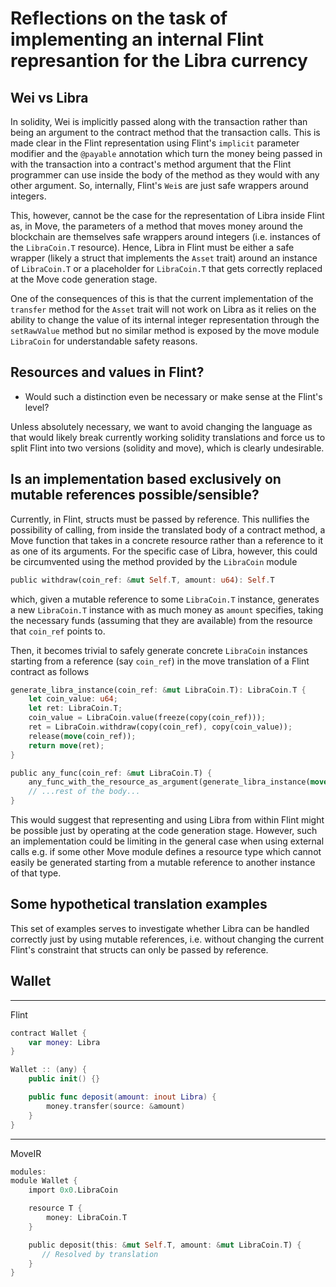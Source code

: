 # Reflections on the task of implementing an internal Flint represantion for the Libra currency

## Wei vs Libra
In solidity, Wei is implicitly passed along with the transaction rather than being an argument to the contract method that the transaction calls. This is made clear in the Flint representation using Flint's `implicit`  parameter modifier and the `@payable` annotation which turn the money being passed in with the transaction into a contract's method argument that the Flint programmer can use inside the body of the method as they would with any other argument. So, internally, Flint's `Wei`s are just safe wrappers around integers.

This, however, cannot be the case for the representation of Libra inside Flint as, in Move, the parameters of a method that moves money around the blockchain are themselves safe wrappers around integers (i.e. instances of the `LibraCoin.T` resource). Hence, Libra in Flint must be either a safe wrapper (likely a struct that implements the `Asset` trait) around an instance of `LibraCoin.T` or a placeholder for `LibraCoin.T` that gets correctly replaced at the Move code generation stage. 

One of the consequences of this is that the current implementation of the `transfer` method for the `Asset` trait will not work on Libra as it relies on the ability to change the value of its internal integer representation through the `setRawValue` method but no similar method is exposed by the move module `LibraCoin` for understandable safety reasons.

## Resources and values in Flint?

- Would such a distinction even be necessary or make sense at the Flint's level?

Unless absolutely necessary, we want to avoid changing the language as that would likely break currently working solidity translations and force us to split Flint into two versions (solidity and move), which is clearly undesirable.

## Is an implementation based exclusively on mutable references possible/sensible?
Currently, in Flint, structs must be passed by reference. This nullifies the possibility of calling, from inside the translated body of a contract method, a Move function that takes in a concrete resource rather than a reference to it as one of its arguments. For the specific case of Libra, however, this could be circumvented using the method provided by the `LibraCoin` module 
```rust
public withdraw(coin_ref: &mut Self.T, amount: u64): Self.T
```
which, given a mutable reference to some `LibraCoin.T` instance, generates a new `LibraCoin.T` instance with as much money as `amount` specifies, taking the necessary funds (assuming that they are available) from the resource that `coin_ref` points to. 

Then, it becomes trivial to safely generate concrete `LibraCoin` instances starting from a reference (say `coin_ref`) in the move translation of a Flint contract as follows 

```rust
generate_libra_instance(coin_ref: &mut LibraCoin.T): LibraCoin.T {
    let coin_value: u64;
    let ret: LibraCoin.T;
    coin_value = LibraCoin.value(freeze(copy(coin_ref)));
    ret = LibraCoin.withdraw(copy(coin_ref), copy(coin_value));
    release(move(coin_ref));
    return move(ret);
}

public any_func(coin_ref: &mut LibraCoin.T) {
    any_func_with_the_resource_as_argument(generate_libra_instance(move(coin_ref)));
    // ...rest of the body...
}
```
This would suggest that representing and using Libra from within Flint might be possible just by operating at the code generation stage. However, such an implementation could be limiting in the general case when using external calls e.g. if some other Move module defines a resource type which cannot easily be generated starting from a mutable reference to another instance of that type.



## Some hypothetical translation examples
This set of examples serves to investigate whether Libra can be handled correctly just by using mutable references, i.e. without changing the current Flint's constraint that structs can only be passed by reference.

## Wallet
---
Flint
```swift
contract Wallet {
    var money: Libra
}

Wallet :: (any) {
    public init() {}

    public func deposit(amount: inout Libra) {
        money.transfer(source: &amount)
    }
}
```
----
MoveIR
```rust
modules:
module Wallet {
    import 0x0.LibraCoin

    resource T {
        money: LibraCoin.T
    }

    public deposit(this: &mut Self.T, amount: &mut LibraCoin.T) {
       // Resolved by translation
    }
}
```